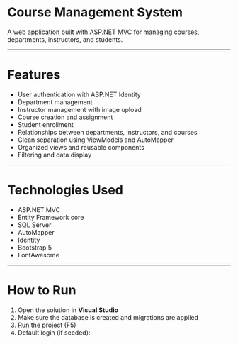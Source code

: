 #  Course Management System

A web application built with ASP.NET MVC for managing courses, departments, instructors, and students.

---

# Features

-  User authentication with ASP.NET Identity
-  Department management
-  Instructor management with image upload
-  Course creation and assignment
-  Student enrollment
-  Relationships between departments, instructors, and courses
-  Clean separation using ViewModels and AutoMapper
-  Organized views and reusable components
-  Filtering and data display

---

# Technologies Used

- ASP.NET MVC 
- Entity Framework core
- SQL Server
- AutoMapper
- Identity
- Bootstrap 5
- FontAwesome

---

#  How to Run

1. Open the solution in **Visual Studio**
2. Make sure the database is created and migrations are applied
3. Run the project (F5)
4. Default login (if seeded):
